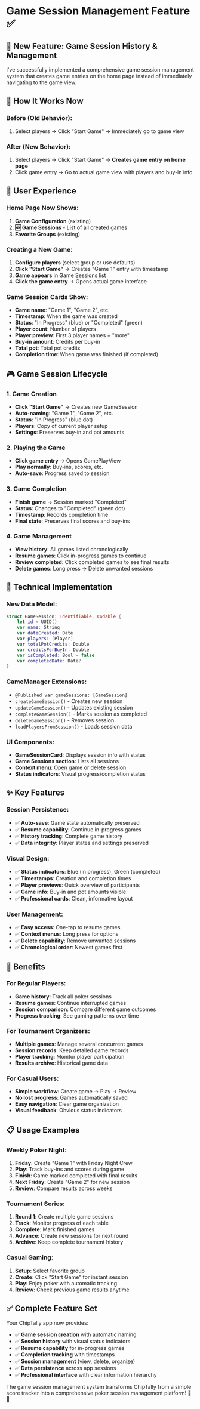 # Game Session Management Feature ✅

## 🎯 New Feature: Game Session History & Management

I've successfully implemented a comprehensive game session management system that creates game entries on the home page instead of immediately navigating to the game view.

## 🔧 How It Works Now

### **Before (Old Behavior)**:
1. Select players → Click "Start Game" → Immediately go to game view

### **After (New Behavior)**:
1. Select players → Click "Start Game" → **Creates game entry on home page**
2. Click game entry → Go to actual game view with players and buy-in info

## 📱 User Experience

### **Home Page Now Shows**:
1. **Game Configuration** (existing)
2. **🆕 Game Sessions** - List of all created games
3. **Favorite Groups** (existing)

### **Creating a New Game**:
1. **Configure players** (select group or use defaults)
2. **Click "Start Game"** → Creates "Game 1" entry with timestamp
3. **Game appears** in Game Sessions list
4. **Click the game entry** → Opens actual game interface

### **Game Session Cards Show**:
- **Game name**: "Game 1", "Game 2", etc.
- **Timestamp**: When the game was created
- **Status**: "In Progress" (blue) or "Completed" (green)
- **Player count**: Number of players
- **Player preview**: First 3 player names + "more"
- **Buy-in amount**: Credits per buy-in
- **Total pot**: Total pot credits
- **Completion time**: When game was finished (if completed)

## 🎮 Game Session Lifecycle

### **1. Game Creation**
- **Click "Start Game"** → Creates new GameSession
- **Auto-naming**: "Game 1", "Game 2", etc.
- **Status**: "In Progress" (blue dot)
- **Players**: Copy of current player setup
- **Settings**: Preserves buy-in and pot amounts

### **2. Playing the Game**
- **Click game entry** → Opens GamePlayView
- **Play normally**: Buy-ins, scores, etc.
- **Auto-save**: Progress saved to session

### **3. Game Completion**
- **Finish game** → Session marked "Completed"
- **Status**: Changes to "Completed" (green dot)
- **Timestamp**: Records completion time
- **Final state**: Preserves final scores and buy-ins

### **4. Game Management**
- **View history**: All games listed chronologically
- **Resume games**: Click in-progress games to continue
- **Review completed**: Click completed games to see final results
- **Delete games**: Long press → Delete unwanted sessions

## 🔧 Technical Implementation

### **New Data Model**:
```swift
struct GameSession: Identifiable, Codable {
    let id = UUID()
    var name: String
    var dateCreated: Date
    var players: [Player]
    var totalPotCredits: Double
    var creditsPerBuyIn: Double
    var isCompleted: Bool = false
    var completedDate: Date?
}
```

### **GameManager Extensions**:
- `@Published var gameSessions: [GameSession]`
- `createGameSession()` - Creates new session
- `updateGameSession()` - Updates existing session
- `completeGameSession()` - Marks session as completed
- `deleteGameSession()` - Removes session
- `loadPlayersFromSession()` - Loads session data

### **UI Components**:
- **GameSessionCard**: Displays session info with status
- **Game Sessions section**: Lists all sessions
- **Context menu**: Open game or delete session
- **Status indicators**: Visual progress/completion status

## ✨ Key Features

### **Session Persistence**:
- ✅ **Auto-save**: Game state automatically preserved
- ✅ **Resume capability**: Continue in-progress games
- ✅ **History tracking**: Complete game history
- ✅ **Data integrity**: Player states and settings preserved

### **Visual Design**:
- ✅ **Status indicators**: Blue (in progress), Green (completed)
- ✅ **Timestamps**: Creation and completion times
- ✅ **Player previews**: Quick overview of participants
- ✅ **Game info**: Buy-in and pot amounts visible
- ✅ **Professional cards**: Clean, informative layout

### **User Management**:
- ✅ **Easy access**: One-tap to resume games
- ✅ **Context menus**: Long press for options
- ✅ **Delete capability**: Remove unwanted sessions
- ✅ **Chronological order**: Newest games first

## 🎯 Benefits

### **For Regular Players**:
- **Game history**: Track all poker sessions
- **Resume games**: Continue interrupted games
- **Session comparison**: Compare different game outcomes
- **Progress tracking**: See gaming patterns over time

### **For Tournament Organizers**:
- **Multiple games**: Manage several concurrent games
- **Session records**: Keep detailed game records
- **Player tracking**: Monitor player participation
- **Results archive**: Historical game data

### **For Casual Users**:
- **Simple workflow**: Create game → Play → Review
- **No lost progress**: Games automatically saved
- **Easy navigation**: Clear game organization
- **Visual feedback**: Obvious status indicators

## 📋 Usage Examples

### **Weekly Poker Night**:
1. **Friday**: Create "Game 1" with Friday Night Crew
2. **Play**: Track buy-ins and scores during game
3. **Finish**: Game marked completed with final results
4. **Next Friday**: Create "Game 2" for new session
5. **Review**: Compare results across weeks

### **Tournament Series**:
1. **Round 1**: Create multiple game sessions
2. **Track**: Monitor progress of each table
3. **Complete**: Mark finished games
4. **Advance**: Create new sessions for next round
5. **Archive**: Keep complete tournament history

### **Casual Gaming**:
1. **Setup**: Select favorite group
2. **Create**: Click "Start Game" for instant session
3. **Play**: Enjoy poker with automatic tracking
4. **Review**: Check previous game results anytime

## ✅ Complete Feature Set

Your ChipTally app now provides:
- ✅ **Game session creation** with automatic naming
- ✅ **Session history** with visual status indicators
- ✅ **Resume capability** for in-progress games
- ✅ **Completion tracking** with timestamps
- ✅ **Session management** (view, delete, organize)
- ✅ **Data persistence** across app sessions
- ✅ **Professional interface** with clear information hierarchy

The game session management system transforms ChipTally from a simple score tracker into a comprehensive poker session management platform! 🎰✨
